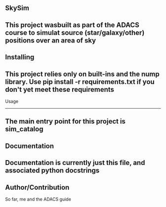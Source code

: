 SkySim
------
This project wasbuilt as part of the ADACS course to simulat source (star/galaxy/other) positions over an area of sky
------
Installing
----------
This project relies only on built-ins and the nump library. Use pip install -r requirements.txt if you don't yet meet these requirements
---------
Usage
_____
The main entry point for this project is sim_catalog
------
Documentation
-------
Documentation is currently just this file, and associated python docstrings
--------
Author/Contribution
----------------
So far, me and the ADACS guide
